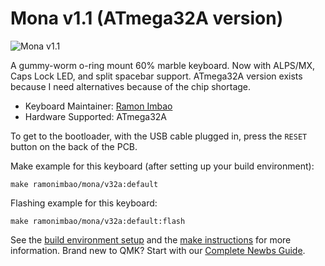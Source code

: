 # Mona v1.1 (ATmega32A version)

![Mona v1.1](https://i.imgur.com/VaWcIkjl.png)

A gummy-worm o-ring mount 60% marble keyboard. Now with ALPS/MX, Caps Lock LED, and split spacebar support. ATmega32A version exists because I need alternatives because of the chip shortage.

* Keyboard Maintainer: [Ramon Imbao](https://github.com/ramonimbao)
* Hardware Supported: ATmega32A

To get to the bootloader, with the USB cable plugged in, press the `RESET` button on the back of the PCB.

Make example for this keyboard (after setting up your build environment):

    make ramonimbao/mona/v32a:default

Flashing example for this keyboard:

    make ramonimbao/mona/v32a:default:flash

See the [build environment setup](https://docs.qmk.fm/#/getting_started_build_tools) and the [make instructions](https://docs.qmk.fm/#/getting_started_make_guide) for more information. Brand new to QMK? Start with our [Complete Newbs Guide](https://docs.qmk.fm/#/newbs).
